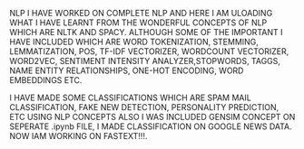 NLP I HAVE WORKED ON COMPLETE NLP AND HERE I AM ULOADING WHAT I HAVE LEARNT FROM THE WONDERFUL CONCEPTS OF NLP WHICH ARE NLTK AND SPACY. ALTHOUGH SOME OF THE IMPORTANT I HAVE INCLUDED WHICH ARE WORD TOKENIZATION, STEMMING, LEMMATIZATION, 
POS, TF-IDF VECTORIZER, WORDCOUNT VECTORIZER, WORD2VEC, SENTIMENT INTENSITY ANALYZER,STOPWORDS, TAGGS, NAME ENTITY RELATIONSHIPS, ONE-HOT ENCODING, WORD EMBEDDINGS ETC.

I HAVE MADE SOME CLASSIFICATIONS WHICH ARE SPAM MAIL CLASSIFICATION, FAKE NEW DETECTION, PERSONALITY PREDICTION, ETC USING NLP CONCEPTS
ALSO I WAS INCLUDED GENSIM CONCEPT ON SEPERATE .ipynb FILE, I MADE CLASSIFICATION ON GOOGLE NEWS DATA.
NOW IAM WORKING ON FASTEXT!!!.
